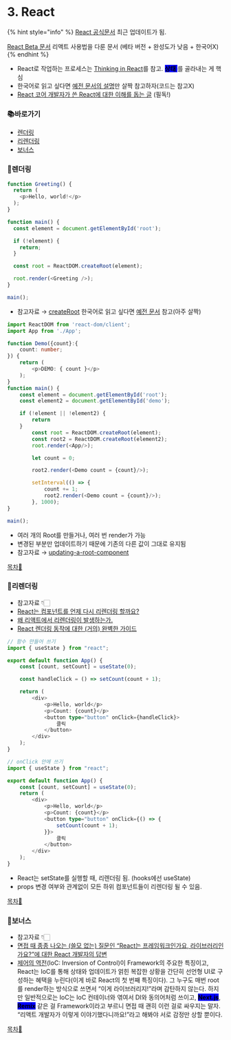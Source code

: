 # 3. React

{% hint style="info" %}
[React 공식문서](https://ko.reactjs.org/) 최근 업데이트가 됨.

[React Beta 문서](https://beta.reactjs.org/) 리액트 사용법을 다룬 문서 (베타 버전 + 완성도가 낮음 + 한국어X)
{% endhint %}

* React로 작업하는 프로세스는 [Thinking in React](https://beta.reactjs.org/learn/thinking-in-react)를 참고. <mark style="background-color:blue;"> **상태** </mark> 를 골라내는 게 핵심
* 한국어로 읽고 싶다면 [예전 문서의 설명](https://ko.reactjs.org/docs/thinking-in-react.html)만 살짝 참고하자(코드는 참고X)
* [React 코어 개발자가 쓴 React에 대한 이해를 돕는 글](https://overreacted.io/ko/react-as-a-ui-runtime/) (필독!)

### 📚바로가기

* [렌더링](3.-react.md#undefined-1)
* [리렌더링](3.-react.md#undefined-2)
* [보너스](3.-react.md#undefined-3)

### 📍렌더링

```typescript
function Greeting() {
  return (
    <p>Hello, world!</p>
  );
}

function main() {
  const element = document.getElementById('root');

  if (!element) {
    return;
  }

  const root = ReactDOM.createRoot(element);

  root.render(<Greeting />);
}

main();
```

* 참고자료 → [createRoot](https://beta.reactjs.org/reference/react-dom/client/createRoot) 한국어로 읽고 싶다면 [예전 문서](https://ko.reactjs.org/docs/react-dom-client.html#createroot) 참고(아주 살짝) <br>



```typescript
import ReactDOM from 'react-dom/client';
import App from './App';

function Demo({count}:{
	count: number;
}) {
	return (
		<p>DEMO: { count }</p>
	);
}
function main() {
	const element = document.getElementById('root');
	const element2 = document.getElementById('demo');

	if (!element || !element2) {
		return
	}
		const root = ReactDOM.createRoot(element);
		const root2 = ReactDOM.createRoot(element2);
		root.render(<App/>);

		let count = 0;

		root2.render(<Demo count = {count}/>);

		setInterval(() => {
			count += 1;
			root2.render(<Demo count = {count}/>);
		}, 1000);
}

main();
```

* 여러 개의 Root를 만들거나, 여러 번 render가 가능
* 변경된 부분만 업데이트하기 때문에 기존의 다른 값이 그대로 유지됨
* 참고자료 → [updating-a-root-component](https://beta.reactjs.org/reference/react-dom/client/createRoot#updating-a-root-component)

[목차🔺](3.-react.md#undefined)

### 📍리렌더링

* 참고자료 👇🏻
* [React는 컴포넌트를 언제 다시 리렌더링 할까요?](https://velog.io/@surim014/react-rerender)
* [왜 리액트에서 리렌더링이 발생하는가.](https://medium.com/@yujso66/%EB%B2%88%EC%97%AD-%EC%99%9C-%EB%A6%AC%EC%95%A1%ED%8A%B8%EC%97%90%EC%84%9C-%EB%A6%AC%EB%A0%8C%EB%8D%94%EB%A7%81%EC%9D%B4-%EB%B0%9C%EC%83%9D%ED%95%98%EB%8A%94%EA%B0%80-74dd239b0063)
* [React 렌더링 동작에 대한 (거의) 완벽한 가이드](https://velog.io/@superlipbalm/blogged-answers-a-mostly-complete-guide-to-react-rendering-behavior)

```typescript
// 함수 만들어 쓰기
import { useState } from "react";

export default function App() {
    const [count, setCount] = useState(0);

    const handleClick = () => setCount(count + 1);

	return (
        <div>
            <p>Hello, world</p>
            <p>Count: {count}</p>
            <button type="button" onClick={handleClick}>
                클릭
            </button>
        </div>
	);
}

// onClick 안에 쓰기
import { useState } from "react";

export default function App() {
    const [count, setCount] = useState(0);
	return (
        <div>
            <p>Hello, world</p>
            <p>Count: {count}</p>
            <button type="button" onClick={() => {
                setCount(count + 1);
            }}>
                클릭
            </button>
        </div>
	);
}
```

* React는 setState를 실행할 때, 리렌더링 됨. (hooks에선 useState) 
* props 변경 여부와 관계없이 모든 하위 컴포넌트들이 리렌더링 될 수 있음.

[목차🔺](3.-react.md#undefined)

### 📍보너스

* 참고자료 👇🏻
* [면접 때 종종 나오는 (쓸모 없는) 질문인 “React는 프레임워크인가요, 라이브러리인가요?”에 대한 React 개발자의 답변](https://twitter.com/trueadm/status/1194567962784653312)
* [제어의 역전](https://martinfowler.com/bliki/InversionOfControl.html)(IoC: Inversion of Control)이 Framework의 주요한 특징이고, React는 IoC를 통해 상태와 업데이트가 얽힌 복잡한 상황을 간단히 선언형 UI로 구성하는 혜택을 누린다(이게 바로 React의 첫 번째 특징이다). 그 누구도 매번 root를 render하는 방식으로 쓰면서 “이게 라이브러리지!”라며 감탄하지 않는다.
하지만 일반적으로는 IoC는 IoC 컨테이너와 엮여서 DI와 동의어처럼 쓰이고, <mark style="background-color:blue;"> **Next.js**</mark>,<mark style="background-color:blue;"> **Remix**</mark> 같은 걸 Framework이라고 부르니 면접 때 괜히 이런 걸로 싸우지는 말자. “리액트 개발자가 이렇게 이야기했다니까요!”라고 해봐야 서로 감정만 상할 뿐이다.


[목차🔺](3.-react.md#undefined)
